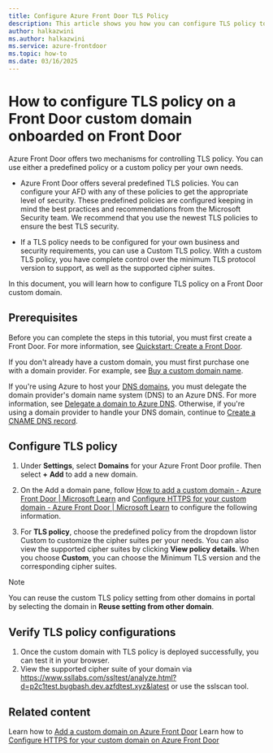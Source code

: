 ```yaml
---
title: Configure Azure Front Door TLS Policy
description: This article shows you how you can configure TLS policy to meet security requirements for your Front Door custom domains.
author: halkazwini
ms.author: halkazwini
ms.service: azure-frontdoor
ms.topic: how-to
ms.date: 03/16/2025
---
```


# How to configure TLS policy on a Front Door custom domain onboarded on Front Door

Azure Front Door offers two mechanisms for controlling TLS policy. You can use either a predefined policy or a custom policy per your own needs.

- Azure Front Door offers several predefined TLS policies. You can configure your AFD with any of these policies to get the appropriate level of security. These predefined policies are configured keeping in mind the best practices and recommendations from the Microsoft Security team. We recommend that you use the newest TLS policies to ensure the best TLS security.

- If a TLS policy needs to be configured for your own business and security requirements, you can use a Custom TLS policy. With a custom TLS policy, you have complete control over the minimum TLS protocol version to support, as well as the supported cipher suites.

In this document, you will learn how to configure TLS policy on a Front Door custom domain.

## Prerequisites

Before you can complete the steps in this tutorial, you must first create a Front Door. For more information, see [Quickstart: Create a Front Door](/azure/frontdoor/quickstart-create-front-door).

If you don't already have a custom domain, you must first purchase one with a domain provider. For example, see [Buy a custom domain name](/azure/app-service/manage-custom-dns-buy-domain).

If you're using Azure to host your [DNS domains](/azure/dns/dns-overview), you must delegate the domain provider's domain name system (DNS) to an Azure DNS. For more information, see [Delegate a domain to Azure DNS](/azure/dns/dns-delegate-domain-azure-dns). Otherwise, if you're using a domain provider to handle your DNS domain, continue to [Create a CNAME DNS record](/azure/frontdoor/front-door-custom-domain).

## Configure TLS policy

1. Under **Settings**, select **Domains** for your Azure Front Door profile. Then select **+** **Add** to add a new domain.

2. On the Add a domain pane, follow [How to add a custom domain - Azure Front Door | Microsoft Learn](/azure/frontdoor/standard-premium/how-to-add-custom-domain) and [Configure HTTPS for your custom domain - Azure Front Door | Microsoft Learn](/azure/frontdoor/standard-premium/how-to-configure-https-custom-domain) to configure the following information.

3. For **TLS policy**, choose the predefined policy from the dropdown listor Custom  to customize the cipher suites per your needs. You can also view the supported cipher suites by clicking **View policy details**. When you choose **Custom**, you can choose the Minimum TLS version and the corresponding cipher suites. 

> [!NOTE]
> You can reuse the custom TLS policy setting from other domains in portal by selecting the domain in **Reuse setting from other domain**. 

## Verify TLS policy configurations

1. Once the custom domain with TLS policy is deployed successfully, you can test it in your browser. 
1. View the supported cipher suite of your domain via <https://www.ssllabs.com/ssltest/analyze.html?d=p2c1test.bugbash.dev.azfdtest.xyz&latest> or use the sslscan tool.

## Related content

Learn how to [Add a custom domain on Azure Front Door](how-to-add-custom-domain.md)
Learn how to [Configure HTTPS for your custom domain on Azure Front Door](how-to-configure-https-custom-domain.md)